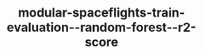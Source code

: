 ---
schema: default
title: modular-spaceflights-train-evaluation--random-forest--r2-score
organization: demo_org
notes: type = kedro_datasets.tracking.metrics_dataset.MetricsDataset
resources:
  - name: modular-spaceflights-train-evaluation--random-forest--r2-score
    url: 'https://github.com/ResponsibleAIML/django-kedro/tree/main/kedro-projects/demo-project-kedro/data/09_tracking/rf_score.json/2023-11-02T16.28.10.947Z/rf_score.json'
    format: json
category:
  - 09-tracking
maintainer: 
maintainer_email: 
project:
  - modular-spaceflights
preview: |
  
---